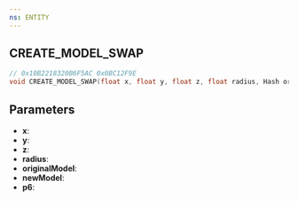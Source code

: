 ```yaml
---
ns: ENTITY
---
```

## CREATE_MODEL_SWAP

```c
// 0x10B2218320B6F5AC 0x0BC12F9E
void CREATE_MODEL_SWAP(float x, float y, float z, float radius, Hash originalModel, Hash newModel, BOOL p6);
```

## Parameters
* **x**:
* **y**:
* **z**:
* **radius**:
* **originalModel**:
* **newModel**:
* **p6**:
